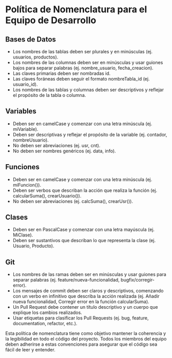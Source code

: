 # Política de Nomenclatura para el Equipo de Desarrollo

## Bases de Datos

- Los nombres de las tablas deben ser plurales y en minúsculas (ej. usuarios, productos).
- Los nombres de las columnas deben ser en minúsculas y usar guiones bajos para separar palabras (ej. nombre_usuario, fecha_creacion).
- Las claves primarias deben ser nombradas id.
- Las claves foráneas deben seguir el formato nombreTabla_id (ej. usuario_id).
- Los nombres de las tablas y columnas deben ser descriptivos y reflejar el propósito de la tabla o columna.

## Variables

- Deben ser en camelCase y comenzar con una letra minúscula (ej. miVariable).
- Deben ser descriptivas y reflejar el propósito de la variable (ej. contador, nombreUsuario).
- No deben ser abreviaciones (ej. usr, cnt).
- No deben ser nombres genéricos (ej. data, info).

## Funciones

- Deben ser en camelCase y comenzar con una letra minúscula (ej. miFuncion()).
- Deben ser verbos que describan la acción que realiza la función (ej. calcularSuma(), crearUsuario()).
- No deben ser abreviaciones (ej. calcSuma(), crearUsr()).

## Clases

- Deben ser en PascalCase y comenzar con una letra mayúscula (ej. MiClase).
- Deben ser sustantivos que describan lo que representa la clase (ej. Usuario, Producto).

## Git

- Los nombres de las ramas deben ser en minúsculas y usar guiones para separar palabras (ej. feature/nueva-funcionalidad, bugfix/corregir-error).
- Los mensajes de commit deben ser claros y descriptivos, comenzando con un verbo en infinitivo que describa la acción realizada (ej. Añadir nueva funcionalidad, Corregir error en la función calcularSuma).
- Un Pull Request debe contener un título descriptivo y un cuerpo que explique los cambios realizados.
- Usar etiquetas para clasificar los Pull Requests (ej. bug, feature, documentation, refactor, etc.).

Esta política de nomenclatura tiene como objetivo mantener la coherencia y la legibilidad en todo el código del proyecto. Todos los miembros del equipo deben adherirse a estas convenciones para asegurar que el código sea fácil de leer y entender.
